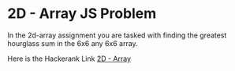 # 2D - Array JS Problem

In the 2d-array assignment you are tasked with finding the greatest hourglass sum in the 6x6 any 6x6 array.

Here is the Hackerank Link
[2D - Array](https://www.hackerrank.com/challenges/2d-array/problem)
